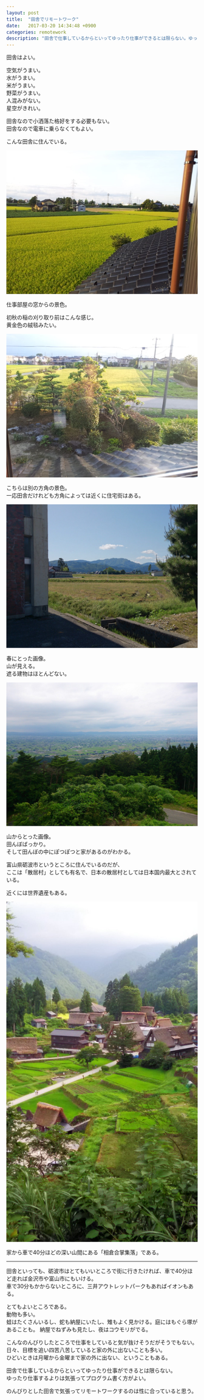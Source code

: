 ```yaml
---
layout: post
title:  "田舎でリモートワーク"
date:   2017-03-20 14:34:48 +0900
categories: remotework
description: "田舎で仕事しているからといってゆったり仕事ができるとは限らない。ゆったり仕事するよりは気張ってプログラム書く方がよい。のんびりとした田舎で気張ってリモートワークするのは性に合っていると思う。"
---
```


田舎はよい。  

空気がうまい。  
水がうまい。  
米がうまい。  
野菜がうまい。  
人混みがない。  
星空がきれい。  

田舎なので小洒落た格好をする必要もない。  
田舎なので電車に乗らなくてもよい。  

こんな田舎に住んでいる。

![country1](/public/image/20170320/country1.jpg)

仕事部屋の窓からの景色。  

初秋の稲の刈り取り前はこんな感じ。  
黄金色の絨毯みたい。  

![country2](/public/image/20170320/country2.jpg)

こちらは別の方角の景色。  
一応田舎だけれども方角によっては近くに住宅街はある。  

![country3](/public/image/20170320/country3.jpg)

春にとった画像。  
山が見える。  
遮る建物はほとんどない。  

![country_landscape](/public/image/20170320/country_landscape.jpg)

山からとった画像。  
田んぼばっかり。  
そして田んぼの中にぽつぽつと家があるのがわかる。  

富山県砺波市というところに住んでいるのだが、  
ここは「散居村」としても有名で、日本の散居村としては日本国内最大とされている。  

近くには世界遺産もある。  

![traditional_village](/public/image/20170320/traditional_village.jpg)

家から車で40分ほどの深い山間にある「相倉合掌集落」である。  

---

田舎といっても、砺波市はとてもいいところで街に行きたければ、車で40分ほど走れば金沢市や富山市にもいける。  
車で30分もかからないところに、三井アウトレットパークもあればイオンもある。  

とてもよいところである。  
動物も多い。  
蛙はたくさんいるし、蛇も納屋にいたし、雉もよく見かける。庭にはもぐら塚があることも。
納屋でねずみも見たし、夜はコウモリがでる。

こんなのんびりしたところで仕事をしていると気が抜けそうだがそうでもない。  
日々、目標を追い四苦八苦していると家の外に出ないことも多い。  
ひどいときは月曜から金曜まで家の外に出ない、ということもある。  

田舎で仕事しているからといってゆったり仕事ができるとは限らない。  
ゆったり仕事するよりは気張ってプログラム書く方がよい。  

のんびりとした田舎で気張ってリモートワークするのは性に合っていると思う。
